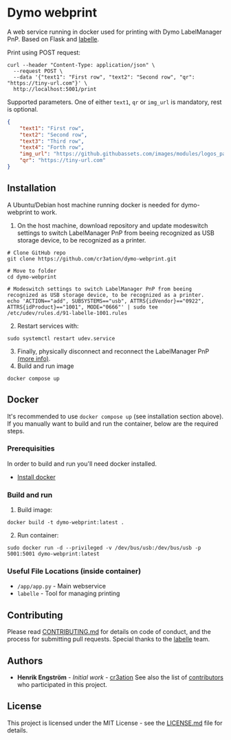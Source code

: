 # Dymo webprint

A web service running in docker used for printing with Dymo LabelManager PnP. Based on Flask and [labelle](https://github.com/labelle-org/labelle).

Print using POST request:
```shell
curl --header "Content-Type: application/json" \
  --request POST \
  --data '{"text1": "First row", "text2": "Second row", "qr": "https://tiny-url.com"}' \
  http://localhost:5001/print
```

Supported parameters. One of either `text1`, `qr` or `img_url` is mandatory, rest is optional.
```json
{
    "text1": "First row",
    "text2": "Second row",
    "text3": "Third row",
    "text4": "Forth row",
    "img_url": "https://github.githubassets.com/images/modules/logos_page/GitHub-Mark.png",
    "qr": "https://tiny-url.com"
}
```

## Installation
A Ubuntu/Debian host machine running docker is needed for dymo-webprint to work.

1) On the host machine, download repository and update modeswitch settings to switch LabelManager PnP from beeing recognized as USB storage device, to be recognized as a printer.
```shell
# Clone GitHub repo
git clone https://github.com/cr3ation/dymo-webprint.git

# Move to folder
cd dymo-webprint

# Modeswitch settings to switch LabelManager PnP from beeing recognized as USB storage device, to be recognized as a printer.
echo 'ACTION=="add", SUBSYSTEMS=="usb", ATTRS{idVendor}=="0922", ATTRS{idProduct}=="1001", MODE="0666"' | sudo tee /etc/udev/rules.d/91-labelle-1001.rules

```
2) Restart services with:
```shell
sudo systemctl restart udev.service
```
3) Finally, physically disconnect and reconnect the LabelManager PnP [(more info)](http://www.draisberghof.de/usb_modeswitch/bb/viewtopic.php?t=947).
4) Build and run image
```shell
docker compose up
```


## Docker
It's recommended to use `docker compose up` (see installation section above). If you manually want to build and run the container, below are the required steps.

### Prerequisities
In order to build and run you'll need docker installed.
* [Install docker](https://docs.docker.com/engine/install/)

### Build and run  
1) Build image:
```shell
docker build -t dymo-webprint:latest .
```
2) Run container:
```shell
sudo docker run -d --privileged -v /dev/bus/usb:/dev/bus/usb -p 5001:5001 dymo-webprint:latest
```

### Useful File Locations (inside container)
* `/app/app.py` - Main webservice
* `labelle` - Tool for managing printing

## Contributing
Please read [CONTRIBUTING.md](CONTRIBUTING.md) for details on code of conduct, and the process for submitting pull requests.
Special thanks to the [labelle](https://github.com/labelle-org/labelle) team.

## Authors
* **Henrik Engström** - *Initial work* - [cr3ation](https://github.com/cr3ation)
See also the list of [contributors](https://github.com/cr3ation/client-jamf-api/contributors) who
participated in this project.

## License
This project is licensed under the MIT License - see the [LICENSE.md](LICENSE.md) file for details.
